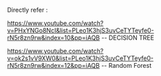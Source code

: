 Directly refer :

https://www.youtube.com/watch?v=PHxYNGo8NcI&list=PLeo1K3hjS3uvCeTYTeyfe0-rN5r8zn9rw&index=10&pp=iAQB  -- DECISION TREE

https://www.youtube.com/watch?v=ok2s1vV9XW0&list=PLeo1K3hjS3uvCeTYTeyfe0-rN5r8zn9rw&index=12&pp=iAQB  -- Random Forest
